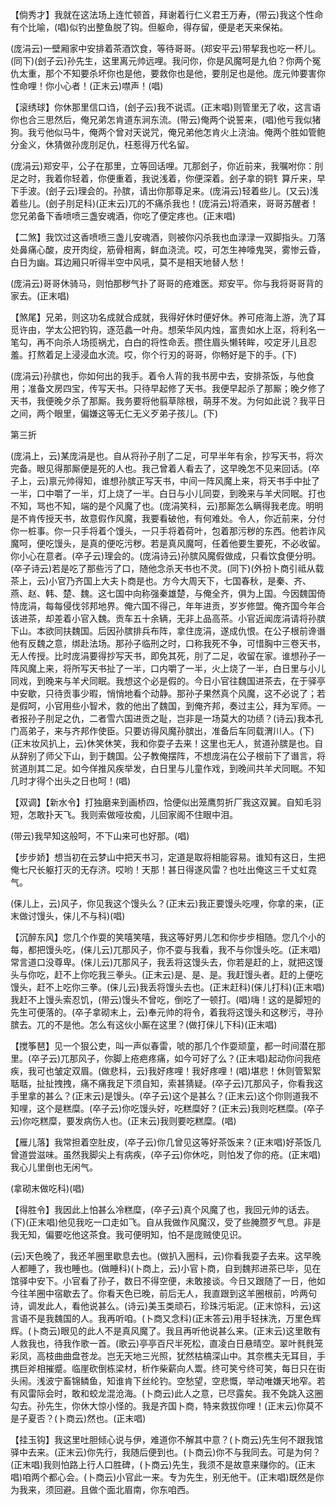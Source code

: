 <!-- { "loadSidebar": true } -->
【倘秀才】我就在这法场上连忙顿首，拜谢着行仁义君王万寿，(带云)我这个性命有个比喻，(唱)似钓出整鱼脱了钩。但躯命，得存留，便是老天来保祐。

(庞涓云)一壁厢家中安排着茶酒饮食，等待哥哥。(郑安平云)带挈我也吃一杯儿。(同下)(刽子云)孙先生，这里离元帅远哩。我问你，你是风魔呵是九伯？你两个冤仇太重，那个不知要杀坏你也是他，要救你也是他，要刖足也是他。庞元帅要害你性命哩！你小心者！(正末云)噤声！(唱)

【滚绣球】你休那里信口诌，(刽子云)我不说谎。(正末唱)则管里无了收，这言语你也合三思然后，俺兄弟怎肯道东涧东流。(带云)俺两个说誓来，(唱)他亏我似猪狗。我亏他似马牛，俺两个曾对天说咒，俺兄弟他怎肯火上浇油。俺两个胜如管鲍分金义，休猜做孙庞刖足仇，枉惹得万代名留。

(庞涓云)郑安平，公子在那里，立等回话哩。兀那刽子，你近前来，我嘱咐你：刖足之时，我着你轻着，你便重着，我说浅着，你便深着。刽子拿的铜钅算斤来，早下手波。(刽子云)理会的。孙膑，请出你那尊足来。(庞涓云)轻着些儿。(又云)浅着些儿。(刽子刖足科)(正末云)兀的不痛杀我也！(庞涓云)将酒来，哥哥苏醒者！您兄弟备下香喷喷三盏安魂酒，你吃了便定疼也。(正末唱)

【二煞】我饮过这香喷喷三盏儿安魂酒，则被你闪杀我也血渌渌一双脚指头。刀落处鼻痛心酸，皮开肉绽，筋骨相离，鲜血浇流。哎，可怎生神嚎鬼哭，雾惨云昏，白日为幽。耳边厢只听得半空中风吼，莫不是相天地替人愁！

(庞涓云)哥哥休骑马，则怕那秽气扑了哥哥的疮难医。郑安平。你与我将哥哥背的家去。(正末唱)

【煞尾】兄弟，则这功名成就合成就，我得好休时便好休。养可疮海上游，洗了耳觅许由，学太公把钓钩，逐范蠡一叶舟。想荣华风内烛，富贵如水上沤，将利名一笔勾，再不向杀人场揽祸尤，白白的将性命丢。攒住眉头懒转眸，咬定牙儿且忍羞。打熬着足上浸浸血水流。哎，你个行刃的哥哥，你畅好是下的手。(下)

(庞涓云)孙膑也，你如何出的我手。着令人背的我书房中去，安排茶饭，与他食用；准备文房四宝，传写天书。只待早起修了天书。我便早起杀了那厮；晚夕修了天书，我便晚夕杀了那厮。我务要将他翦草除根，萌芽不发。为何如此说？我平日之间，两个眼里，偏嫌这等无仁无义歹弟子孩儿。(下)

第三折

(庞涓上，云)某庞涓是也。自从将孙子刖了二足，可早半年有余，抄写天书，将次完备。眼见得那厮便是死的人也。我己曾着人看去了，这早晚怎不见来回话。(卒子上，云)禀元帅得知，谁想孙膑正写天书，中间一阵风魔上来，将天书手中扯了一半，口中嚼了一半，灯上烧了一半。白日与小儿同耍，到晚来与羊犬同眠。打也不知，骂也不知，端的是个风魔了也。(庞涓笑科，云)那厮怎么瞒得我老庞。明明是不肯传授天书，故意假作风魔，我要看破他，有何难处。令人，你近前来，分付你一桩事。你一只手将着个馒头，一只手将着荷叶，包着那污秽的东西。他若诈风魔呵，便吃馒头，是真的便吃污秽。若是真风魔呵，任着他要生要死，不必收留。你小心在意者。(卒子云)理会的。(庞涓诗云)孙膑风魔假做成，只看饮食便分明。(卒子诗云)若是吃了那些污了口，随他念杀天书也不灵。(同下)(外扮卜商引祗从载茶上，云)小官乃齐国上大夫卜商是也。方今大周天下，七国春秋，是秦、齐、燕、赵、韩、楚、魏。这七国中向称强秦雄楚，与俺全齐，俱为上国。今因魏国倚恃庞涓，每每侵伐邻邦地界。俺六国不得己，年年进贡，岁岁修盟。俺齐国今年合该进茶，却差着小官入魏。贡车五十余辆，无非上品高茶。小官近闻庞涓请将孙膑下山。本欲同扶魏国。后因孙膑排兵布阵，拿住庞涓，遂成仇恨。在公子根前谗谮他有反魏之意，绑赴法场。那孙子临刑之时，口称我死不争，可惜胸中三卷天书，无人传授。比时庞涓要得抄写天书，即免其死，刖了二足，收留在家。谁想孙子一阵风魔上来，将所写天书扯了一半，口内嚼了一半，火上烧了一半，白日里与小儿同戏，到晚来与羊犬同眠。我想这个必是假的。今日小官往魏国进茶去，在于驿亭中安歇，只待贡事少暇，悄悄地看个动静。那孙子果然真个风魔，这不必说了；若是假呵，小官用些小智术，救的他出了魏国，到俺齐邦，奏过主公，拜为军师。一者报孙子刖足之仇，二者雪六国进贡之耻，岂非是一场莫大的功绩？(诗云)我本孔门高弟子，来与齐邦作使臣。只要访得风魔孙膑出，准备后车同载渭川人。(下)(正末妆风扒上，云)休笑休笑，我和你耍子去来！这里也无人，贫道孙膑是也。自从辞别了师父下山，到于魏国。公子教俺摆阵，不想庞涓在公子根前下了谮言，将贫道刖其二足。如今佯推风疾举发，白日里与儿童作戏，到晚间共羊犬同眠。不知几时才得个出头之日也呵！(唱)

【双调】【新水令】打独磨来到画桥四，恰便似出笼鹰剪折厂我这双翼。自知毛羽短，怎敢扑天飞。我则索做哑妆痴，儿回家阁不住眼中泪。

(带云)我早知这般呵，不下山来可也好那。(唱)

【步步娇】想当初在云梦山中把天书习，定道是取将相能容易。谁知有这日，生把俺七尺长躯打灭的无存济。哎哟！天那！甚日得遂风雷？也吐出俺这三千丈虹霓气。

(俫儿上，云)风子，你见我这个馒头么？(正末云)我正要馒头吃哩，你拿的来，(正末做讨馒头，俫儿不与科)(唱)

【沉醉东风】您几个作耍的笑嘻笑嘻，我这等好男儿怎和你步步相随。您几个小的每，都把馒头吃，(俫儿云)兀那风子，你不耍与我看，我不与你馒头吃。(正末唱)常言道口没尊卑。(俫儿云)兀那风子，我丢将这馒头去，你若是赶的上，就把这馒头与你吃，赶不上你吃我三拳头。(正末云)是、是、是。我赶馒头者。赶的上便吃馒头，赶不上吃你三拳。(俫儿云)我丢将馒头去也。(正末赶科)(俫儿打科)(正末唱)我赶不上馒头索忍饥，(带云)馒头不曾吃，倒吃了一顿打。(唱)嗨！这的是脚短的先生可便落的。(卒子拿砌末上，云)奉元帅的将令，着我将这馒头和这秽污，寻孙膑去。兀的不是他。怎么有这伙小厮在这里？(做打俫儿下科)(正末唱)

【搅筝琶】见一个狠公吏，叫一声似春雷，唬的那几个作耍顽童，都一时间潜在那里。(卒子云)兀那风子，你脚上疮疤疼痛，如今可好了么？(正末唱)起动你问我疮疾，我可也皱定双眉。(做悲科，云)我好疼哩！我好疼哩！(唱)堪悲！休则管絮絮聒聒，扯扯拽拽，痛不痛我足下须自知，索甚猜疑。(卒子云)兀那风子，你看我这手里拿的甚么？(正末云)是馒头。(卒子云)这个是甚么？(正末云)这个你则道我不知哩，这个是糕糜。(卒子云)你吃馒头好，吃糕糜好？(正末云)我则吃糕糜。(卒子云)你吃糕糜，要发病伤人也。(正末云)我则要吃糕糜。(唱)

【雁儿落】我常担着空肚皮，(卒子云)你几曾见这等好茶饭来？(正末唱)好茶饭几曾道尝滋味。虽然我脚尖上有病疾，(卒子云)你休吃，则怕发了你的疮。(正末唱)我心儿里倒也无闲气。

(拿砌末做吃科)(唱)

【得胜令】我因此上怕甚么冷糕糜，(卒子云)真个风魔了也，我回元帅的话去。(下)(正末唱)他见我吃一口走如飞。自从我做作风魔汉，受了些腌臜歹气息。非是我无知，偏要吃他这茶食。我可便明知，怕不是庞贼使见识。

(云)天色晚了，我还羊圈里歇息去也。(做扒入圈科，云)你看我耍子去来。这早晚人都睡了，我也睡也。(做睡科)(卜商上，云)小官卜商，自到魏邦进茶已毕，见在馆驿中安下。小官看了孙子，数日不得空便，未敢接谈。今日又跟随了一日，他如今往羊圈中宿歇去了。你看天色已晚，前后无人，我直跟到这羊圈根前，吟两句诗，调发此人，看他说甚么。(诗云)美玉类顽石，珍珠污垢泥。(正末惊科，云)这言语不是我魏国的人。我再听咱。(卜商又念科)(正末答云)用手轻抹洗，万里色辉辉。(卜商云)眼见的此人不是真风魔了。我且再听他说甚么来。(正末云)这里敢有人救我也，待我作歌一首。(歌云)亭亭百尺半死松，直凌白日悬晴空。翠叶毵毵笼彩凤，高枝曲曲盘苍龙。岂无天地三光照，犹然枯槁深山中。其奈樵夫无耳目，手携巨斧相摧蹙。临崖砍倒栋梁材，析作柴薪向人鬻。终可笑兮终可笑，每日只在街头闹。浅波宁畜锦鳞鱼，知谁肯下丝纶钓。空愁望，空悲慨，举动唯嫌天地窄。若有风雷际会时，敢和蛟龙混沧海。(卜商云)此人之意，已尽露矣。我不免跳入这圈勾去。孙先生，你休大惊小怪的。我是齐国卜商，特来救拔你哩！(正末云)你莫不是子夏否？(卜商云)然也。(正末唱)

【挂玉钩】我这里吐胆倾心说与伊，难道你不解其中意？(卜商云)先生何不跟我馆驿中去来。(正末云)你先行，我随后便到也。(卜商云)你不与我同去。可是为何？(正末唱)我则怕路上行人口胜碑，(卜商云)先生，我须不是故意来赚你的。(正末唱)咱两个都心会。(卜商云)小官此一来。专为先生，别无他干。(正末唱)既然是你为我来，须回避。且做个面北眉南，你东咱西。

